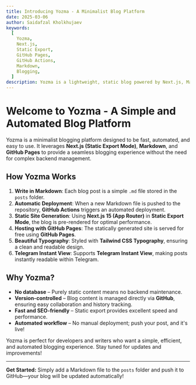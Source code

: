 ```yaml
---
title: Introducing Yozma - A Minimalist Blog Platform
date: 2025-03-06
author: Saidafzal Kholkhujaev
keywords:
  [
    Yozma,
    Next.js,
    Static Export,
    GitHub Pages,
    GitHub Actions,
    Markdown,
    Blogging,
  ]
description: Yozma is a lightweight, static blog powered by Next.js, Markdown, and GitHub Pages, designed for simplicity and automation.
---
```


# Welcome to Yozma - A Simple and Automated Blog Platform

Yozma is a minimalist blogging platform designed to be fast, automated, and easy to use. It leverages **Next.js (Static Export Mode)**, **Markdown**, and **GitHub Pages** to provide a seamless blogging experience without the need for complex backend management.

## How Yozma Works

1. **Write in Markdown**: Each blog post is a simple `.md` file stored in the `posts` folder.
2. **Automatic Deployment**: When a new Markdown file is pushed to the repository, **GitHub Actions** triggers an automated deployment.
3. **Static Site Generation**: Using **Next.js 15 (App Router)** in **Static Export Mode**, the blog is pre-rendered for optimal performance.
4. **Hosting with GitHub Pages**: The statically generated site is served for free using **GitHub Pages**.
5. **Beautiful Typography**: Styled with **Tailwind CSS Typography**, ensuring a clean and readable design.
6. **Telegram Instant View**: Supports **Telegram Instant View**, making posts instantly readable within Telegram.

## Why Yozma?

- **No database** – Purely static content means no backend maintenance.
- **Version-controlled** – Blog content is managed directly via **GitHub**, ensuring easy collaboration and history tracking.
- **Fast and SEO-friendly** – Static export provides excellent speed and performance.
- **Automated workflow** – No manual deployment; push your post, and it's live!

Yozma is perfect for developers and writers who want a simple, efficient, and automated blogging experience. Stay tuned for updates and improvements!

---

**Get Started:** Simply add a Markdown file to the `posts` folder and push it to GitHub—your blog will be updated automatically!
